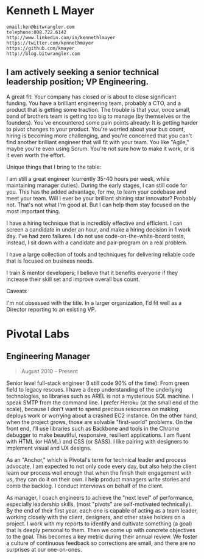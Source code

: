 # Kenneth L Mayer

    email:ken@bitwrangler.com
    telephone:808.722.6142
    http://www.linkedin.com/in/kennethlmayer
    https://twitter.com/kennethmayer
    https://github.com/kmayer
    http://blog.bitwrangler.com


## I am actively seeking a senior technical leadership position; VP Engineering.

A great fit: Your company has closed or is about to close significant funding. You have a brilliant engineering team, probably a CTO, and a product that is getting some traction. The trouble is that your, once small, band of brothers team is getting too big to manage (by themselves or the founders). You've encountered some pain points already: It is getting harder to pivot changes to your product. You're worried about your bus count, hiring is becoming more challenging, and you're concerned that you can't find another brilliant engineer that will fit with your team. You like "Agile," maybe you're even using Scrum. You're not sure how to make it work, or is it even worth the effort.

Unique things that I bring to the table:

I am still a great engineer (currently 35-40 hours per week, while maintaining manager duties). During the early stages, I can still code for you. This has the added advantage, for me, to learn your codebase and meet your team. Will I ever be your brilliant shining star innovator? Probably not. That's not what I'm good at. But I can help them stay focused on the most important thing.

I have a hiring technique that is incredibly effective and efficient. I can screen a candidate in under an hour, and make a hiring decision in 1 work day. I've had zero failures. I do not use code-on-the-white-board tests, instead, I sit down with a candidate and pair-program on a real problem.

I have a large collection of tools and techniques for delivering reliable code that is focused on business needs.

I train & mentor developers; I believe that it benefits everyone if they increase their skill set and improve overall bus count.

Caveats

I'm not obsessed with the title. In a larger organization, I'd fit well as a Director reporting to an existing VP.

# Pivotal Labs
## Engineering Manager
> August 2010 – Present

Senior level full-stack engineer (I still code 90% of the time): From green field to legacy rescues. I have a deep understanding of the underlying technologies, so libraries such as AREL is not a mysterious SQL machine. I speak SMTP from the command line. I prefer Heroku (at the small end of the scale), because I don't want to spend precious resources on making deploys work or worrying about a crashed EC2 instance. On the other hand, when the project grows, those are solvable "first-world" problems. On the front end, I'll use libraries such as Backbone and tools in the Chrome debugger to make beautiful, responsive, resilient applications. I am fluent with HTML (or HAML) and CSS (or SASS). I like pairing with designers to implement visual and UX designs.

As an "Anchor," which is Pivotal's term for technical leader and process advocate, I am expected to not only code every day, but also help the client learn our process well enough that when the finish their engagement with us, they can do it on their own. I help product managers write stories and comb the backlog. I conduct interviews on behalf of the client.

As manager, I coach engineers to achieve the "next level" of performance, especially leadership skills, (most "pivots" are self-motivated technically). By the end of their first year, each one is capable of acting as a team leader, working closely with the client, designers, and other stake holders on a project. I work with my reports to identify and cultivate something (a goal) that is deeply personal to them. Then we come up with concrete objectives to the goal. This becomes a key metric during their annual review. We foster a culture of continuous feedback so corrections are small, and there are no surprises at our one-on-ones.
